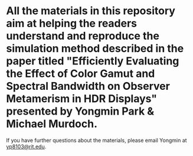 # All the materials in this repository aim at helping the readers understand and reproduce the simulation method described in the paper titled "Efficiently Evaluating the Effect of Color Gamut and Spectral Bandwidth on Observer Metamerism in HDR Displays" presented by Yongmin Park & Michael Murdoch. 

If you have further questions about the materials, please email Yongmin at yp8103@rit.edu. 
